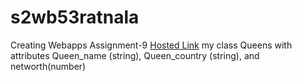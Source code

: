 # s2wb53ratnala
Creating Webapps Assignment-9
[Hosted Link](https://s2wb53ratnala.herokuapp.com/)
my class Queens with attributes Queen_name (string), Queen_country (string), and networth(number)